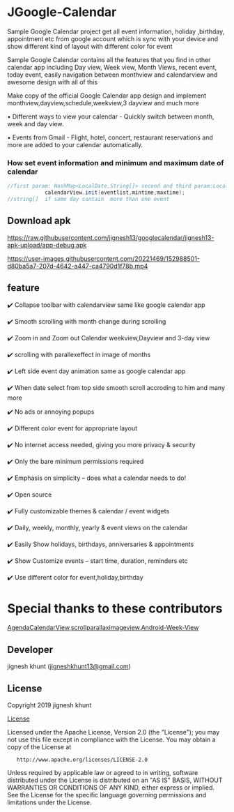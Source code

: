 # JGoogle-Calendar

Sample Google Calendar project get all event information, holiday ,birthday, appointment etc from google account which is sync with your device and show different kind of layout with different color for event


Sample Google Calendar contains all the features that you find in other calendar app including Day view, Week view, Month Views, recent event, today event, easily navigation between monthview and calendarview and awesome design with all of this 

Make copy of the official Google Calendar app design and implement monthview,dayview,schedule,weekview,3 dayview and much more

• Different ways to view your calendar - Quickly switch between month, week and day view.

• Events from Gmail - Flight, hotel, concert, restaurant reservations and more are added to your calendar automatically.

### How set event information and minimum and maximum date of calendar
```java
//first param: HashMap<LocalDate,String[]> second and third param:LocalDate
            calendarView.init(eventlist,mintime,maxtime);
//string[]  if same day contain  more than one event
```
## Download apk

https://raw.githubusercontent.com/jignesh13/googlecalendar/jignesh13-apk-upload/app-debug.apk

https://user-images.githubusercontent.com/20221469/152988501-d80ba5a7-207d-4642-a447-ca4790d1f78b.mp4

<!---<img src="finalimage.jpg" width="751" height="1000" />-->

 <!---[![IMAGE ALT TEXT HERE](https://img.youtube.com/vi/OV6SHoLu6c4/sddefault.jpg)](https://www.youtube.com/watch?v=OV6SHoLu6c4)-->

 ## feature
✔️ Collapse toolbar with calendarview same like google calendar app

✔️ Smooth scrolling with month change during scrolling

✔️ Zoom in and Zoom out Calendar weekview,Dayview and 3-day view

✔️ scrolling with parallexeffect in image of months

✔️ Left side event day animation same as google calendar app

✔️ When date select from top side smooth scroll accroding to him and many more

✔️ No ads or annoying popups

✔️ Different color event for appropriate layout

✔️ No internet access needed, giving you more privacy & security

✔️ Only the bare minimum permissions required

✔️ Emphasis on simplicity – does what a calendar needs to do!

✔️ Open source

✔️ Fully customizable themes & calendar / event widgets

✔️ Daily, weekly, monthly, yearly & event views on the calendar

✔️ Easily Show holidays, birthdays, anniversaries & appointments

✔️ Show Customize events – start time, duration, reminders etc

✔️ Use different color for event,holiday,birthday




 
 # Special thanks to these contributors
[AgendaCalendarView](https://github.com/Tibolte/AgendaCalendarView),[scrollparallaximageview](https://github.com/gjiazhe/ScrollParallaxImageView),[Android-Week-View](https://github.com/alamkanak/Android-Week-View)
 
##  Developer
  jignesh khunt
  (jigneshkhunt13@gmail.com)
  
  
## License
   Copyright 2019 jignesh khunt
   
   [License](https://github.com/jignesh13/googlecalendar/blob/master/LICENSE)
   
   Licensed under the Apache License, Version 2.0 (the "License");
   you may not use this file except in compliance with the License.
   You may obtain a copy of the License at

       http://www.apache.org/licenses/LICENSE-2.0

   Unless required by applicable law or agreed to in writing, software
   distributed under the License is distributed on an "AS IS" BASIS,
   WITHOUT WARRANTIES OR CONDITIONS OF ANY KIND, either express or implied.
   See the License for the specific language governing permissions and
   limitations under the License.
